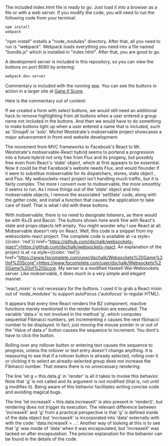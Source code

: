 The included index.html file is ready to go. Just load it into a browser as a file or with a web server.
If you modify the code, you will need to run the following code from your terminal:

```javascript
npm install
webpack
```
"npm install" installs a "node_modules" directory. After that, all you need to run is "webpack". Webpack loads everything you need into a file named "bundle.js" which is installed in "index.html". After that, you are good to go. 

A development server is included in this repository, so you can view the buttons on port 8080 by entering:

```javascript
webpack-dev-server
```
Commentary is included with the running app. You can see the buttons in action in a larger site at [Gane if Score](http://machinegun.ninja).

   Here is the commentary out of context:
   
   If we created a form with select buttons, we would still need an additional hack to remove highlighting from all buttons when a user entered a group name not included in the buttons. And then we would have to do something to make buttons light up when a user entered a name that is included, such as 'GroupA' or 'solo'. Michel Weststrate's mobservable project showcases a major advancement in front-end website development. 
   
   The movement from MVC frameworks to Facebook's React to Mr. Weststrate's mobservable-React hybrid seems to portend a progression into a future hybrid not only free from Flux and its progeny, but possibly free even from React's 'state' object, which at first appears to be essential. Now it could be that Facebook's website needs Flux, and would flounder if it were to substitue mobservable for its dispatchers, stores, state object , and Flux. My websockets-react project isn't handling much traffic, but it is fairly complex. The more I convert over to  mobservable, the more smoothly it seems to run. As I move things out of the 'state' object and into mobservable objects, I remove the associated 'setState' code, along with the getter code, and install a function that causes the application to take care of itself. That is what I did with these buttons. 
  
  With mobservable, there is no need to designate listeners, as there would be with RxJS and Bacon. The buttons shown here work fine with React's state and props objects left empty. You might wonder why I use React at all. Mobservable doesn't rely on React. Well, this code is a snippet from my websockets-react project. The complete code is available at <a style={{color: 'red'}} href="https://github.com/dschalk/websockets-react">https://github.com/dschalk/websockets-react</a>. An explanation of the project is at <a style={{color: 'red'}} href="https://www.fpcomplete.com/user/dschalk/Websockets%20Game%20of%20Score">https://www.fpcomplete.com/user/dschalk/Websockets%20Game%20of%20Score</a>. My server is a modified Haskell Wai-Websockets server. Like mobservable, it does much in a very simple and elegant manner. 

  'react_mixin' is not necessary for the buttons. I used it to grab a React mixin out of 'node_modules' to support autoFocus ('autofocus' in regular HTML).

  It appears that every time React renders the B2 component, reactive functions merely mentioned in the render function are executed. The variable 'data.x' is not involved in the method 'g', which computes sequential Fibinacci numbers, yet incrementing x causes the next fibinacci number to be displayed. In fact, just moving the mouse pointer in or out of the 'Value of data.x" button causes the sequence to increment. You dont's have to click the button.
  
  Rolling over any rollover button or entering text causes the sequence to progress, unless the rollover or text entry doesn't change anything. It is reassuring to see that if a rollover button is already selected, rolling over it or clicking it to select an already-selected group does not increase the Fibinacci number. That means there is no unnecessary rendering.

  The line 'let g = this.data.g' in 'render' is all it takes to invoke this behavior. Note that 'g' is not called and its argument is not modified (that is, not until g modifies it). Being aware of this behavior facilitates writing concise code and avoiding magical bugs.  
                                                   
  The line 'let increaseX = this.data.increaseX' is also present in 'render()', but rendering does not trigger its execution. The relevant difference between 'increaseX' and 'g' from a practical perspective is that 'g' is defined inside of the data object but 'increaseX' is incorporated into 'data' externally with with the code: 'data.increaseX = ...'. Another way of looking at this is to see that 'g' was inside of 'data' when it was encapsulated, but 'increaseX' was tacked on after encapsulation. The precise explanation for this behavior can be found in the details of the code.
